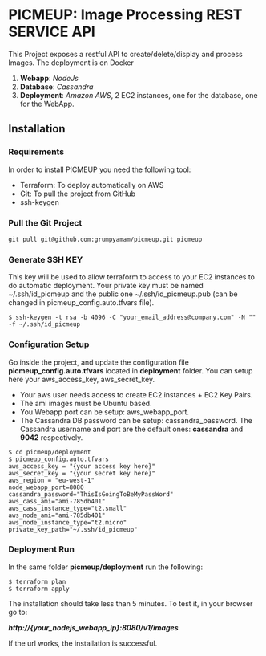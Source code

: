 # PICMEUP: Image Processing REST SERVICE API

This Project exposes a restful API to create/delete/display and process Images.
The deployment is on Docker

  1. **Webapp**: *NodeJs*
  2. **Database**: *Cassandra*
  3. **Deployment**: *Amazon AWS*, 2 EC2 instances, one for the database, one for the WebApp.

## Installation
### Requirements
In order to install PICMEUP you need the following tool:
  * Terraform: To deploy automatically on AWS
  * Git: To pull the project from GitHub
  * ssh-keygen

### Pull the Git Project
~~~~
git pull git@github.com:grumpyamam/picmeup.git picmeup
~~~~
### Generate SSH KEY
This key will be used to allow terraform to access to your EC2 instances to do automatic deployment.
Your private key must be named ~/.ssh/id_picmeup and the public one ~/.ssh/id_picmeup.pub (can be changed in picmeup_config.auto.tfvars file).
~~~~
$ ssh-keygen -t rsa -b 4096 -C "your_email_address@company.com" -N "" -f ~/.ssh/id_picmeup
~~~~
### Configuration Setup
Go inside the project, and update the configuration file **picmeup_config.auto.tfvars** located in **deployment** folder.
You can setup here your aws_access_key, aws_secret_key.
* Your aws user needs access to create EC2 instances + EC2 Key Pairs.
* The ami images must be Ubuntu based.
* You Webapp port can be setup: aws_webapp_port.
* The Cassandra DB password can be setup:
 cassandra_password. The Cassandra username and port are the default ones: **cassandra** and **9042** respectively.

~~~~
$ cd picmeup/deployment
$ picmeup_config.auto.tfvars
aws_access_key = "{your access key here}"
aws_secret_key = "{your secret key here}"
aws_region = "eu-west-1"
node_webapp_port=8080
cassandra_password="ThisIsGoingToBeMyPassWord"
aws_cass_ami="ami-785db401"
aws_cass_instance_type="t2.small"
aws_node_ami="ami-785db401"
aws_node_instance_type="t2.micro"
private_key_path="~/.ssh/id_picmeup"
~~~~

### Deployment Run

In the same folder **picmeup/deployment** run the following:

~~~~
$ terraform plan
$ terraform apply
~~~~

The installation should take less than 5 minutes.
To test it, in your browser go to:

***http://{your_nodejs_webapp_ip}:8080/v1/images***

If the url works, the installation is successful.
